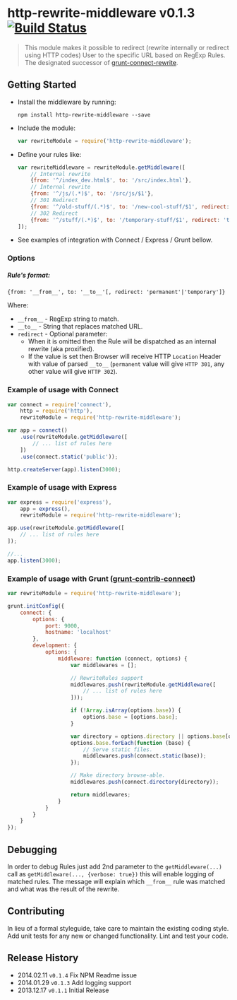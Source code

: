 # http-rewrite-middleware v0.1.3 [![Build Status](https://travis-ci.org/viart/http-rewrite-middleware.png?branch=master)](https://travis-ci.org/viart/http-rewrite-middleware)

> This module makes it possible to redirect (rewrite internally or redirect using HTTP codes) User to the specific URL based on RegExp Rules.
> The designated successor of [grunt-connect-rewrite](https://github.com/viart/grunt-connect-rewrite).

## Getting Started
* Install the middleware by running:

    ```shell
    npm install http-rewrite-middleware --save
    ```

* Include the module:

    ```js
    var rewriteModule = require('http-rewrite-middleware');
    ```

* Define your rules like:

    ```js
    var rewriteMiddleware = rewriteModule.getMiddleware([
        // Internal rewrite
        {from: '^/index_dev.html$', to: '/src/index.html'},
        // Internal rewrite
        {from: '^/js/(.*)$', to: '/src/js/$1'},
        // 301 Redirect
        {from: '^/old-stuff/(.*)$', to: '/new-cool-stuff/$1', redirect: 'permanent'},
        // 302 Redirect
        {from: '^/stuff/(.*)$', to: '/temporary-stuff/$1', redirect: 'temporary'}
    ]);
    ```

* See examples of integration with Connect / Express / Grunt bellow.

### Options

##### Rule's format:

`{from: '__from__', to: '__to__'[, redirect: 'permanent'|'temporary']}`

Where:
* `__from__` - RegExp string to match.
* `__to__` - String that replaces matched URL.
* `redirect` - Optional parameter:
    * When it is omitted then the Rule will be dispatched as an internal rewrite (aka proxified).
    * If the value is set then Browser will receive HTTP `Location` Header with value of parsed `__to__` (`permanent` value will give `HTTP 301`, any other value will give `HTTP 302`).

### Example of usage with Connect

```js
var connect = require('connect'),
    http = require('http'),
    rewriteModule = require('http-rewrite-middleware');

var app = connect()
    .use(rewriteModule.getMiddleware([
        // ... list of rules here
    ])
    .use(connect.static('public'));

http.createServer(app).listen(3000);
```

### Example of usage with Express

```js
var express = require('express'),
    app = express(),
    rewriteModule = require('http-rewrite-middleware');

app.use(rewriteModule.getMiddleware([
    // ... list of rules here
]);

//...
app.listen(3000);
```

### Example of usage with Grunt ([grunt-contrib-connect](https://github.com/gruntjs/grunt-contrib-connect))

```js
var rewriteModule = require('http-rewrite-middleware');

grunt.initConfig({
    connect: {
        options: {
            port: 9000,
            hostname: 'localhost'
        },
        development: {
            options: {
                middleware: function (connect, options) {
                    var middlewares = [];

                    // RewriteRules support
                    middlewares.push(rewriteModule.getMiddleware([
                        // ... list of rules here
                    ]));

                    if (!Array.isArray(options.base)) {
                        options.base = [options.base];
                    }

                    var directory = options.directory || options.base[options.base.length - 1];
                    options.base.forEach(function (base) {
                        // Serve static files.
                        middlewares.push(connect.static(base));
                    });

                    // Make directory browse-able.
                    middlewares.push(connect.directory(directory));

                    return middlewares;
                }
            }
        }
    }
});
```


## Debugging

In order to debug Rules just add 2nd parameter to the `getMiddleware(...)` call
as `getMiddleware(..., {verbose: true})` this will enable logging of matched rules.
The message will explain which `__from__` rule was matched and what was the result of the rewrite.


## Contributing

In lieu of a formal styleguide, take care to maintain the existing coding style. Add unit tests for any new or changed functionality. Lint and test your code.


## Release History
* 2014.02.11 `v0.1.4` Fix NPM Readme issue
* 2014.01.29 `v0.1.3` Add logging support
* 2013.12.17 `v0.1.1` Initial Release
